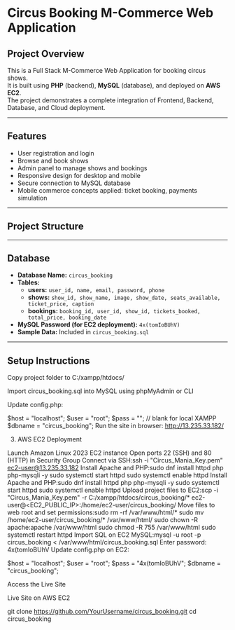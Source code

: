# Circus Booking M-Commerce Web Application

## Project Overview
This is a Full Stack M-Commerce Web Application for booking circus shows.  
It is built using **PHP** (backend), **MySQL** (database), and deployed on **AWS EC2**.  
The project demonstrates a complete integration of Frontend, Backend, Database, and Cloud deployment.

---

## Features
- User registration and login
- Browse and book shows
- Admin panel to manage shows and bookings
- Responsive design for desktop and mobile
- Secure connection to MySQL database
- Mobile commerce concepts applied: ticket booking, payments simulation

---

## Project Structure

---

## Database
- **Database Name:** `circus_booking`
- **Tables:**
  - **users:** `user_id, name, email, password, phone`
  - **shows:** `show_id, show_name, image, show_date, seats_available, ticket_price, caption`
  - **bookings:** `booking_id, user_id, show_id, tickets_booked, total_price, booking_date`
- **MySQL Password (for EC2 deployment):** `4x(tomIoBUhV)`
- **Sample Data:** Included in `circus_booking.sql`

---
## Setup Instructions

Copy project folder to C:/xampp/htdocs/

Import circus_booking.sql into MySQL using phpMyAdmin or CLI

Update config.php:

$host = "localhost";
$user = "root";
$pass = ""; // blank for local XAMPP
$dbname = "circus_booking";
Run the site in browser: http://13.235.33.182/

3. AWS EC2 Deployment

Launch Amazon Linux 2023 EC2 instance
Open ports 22 (SSH) and 80 (HTTP) in Security Group
Connect via SSH:ssh -i "Circus_Mania_Key.pem" ec2-user@13.235.33.182
Install Apache and PHP:sudo dnf install httpd php php-mysqli -y
sudo systemctl start httpd
sudo systemctl enable httpd
Install Apache and PHP:sudo dnf install httpd php php-mysqli -y
sudo systemctl start httpd
sudo systemctl enable httpd
Upload project files to EC2:scp -i "Circus_Mania_Key.pem" -r C:/xampp/htdocs/circus_booking/* ec2-user@<EC2_PUBLIC_IP>:/home/ec2-user/circus_booking/
Move files to web root and set permissions:sudo rm -rf /var/www/html/*
sudo mv /home/ec2-user/circus_booking/* /var/www/html/
sudo chown -R apache:apache /var/www/html
sudo chmod -R 755 /var/www/html
sudo systemctl restart httpd
Import SQL on EC2 MySQL:mysql -u root -p circus_booking < /var/www/html/circus_booking.sql
Enter password: 4x(tomIoBUhV
Update config.php on EC2:

$host = "localhost";
$user = "root";
$pass = "4x(tomIoBUhV";
$dbname = "circus_booking";

Access the Live Site

Live Site on AWS EC2

git clone https://github.com/YourUsername/circus_booking.git
cd circus_booking
